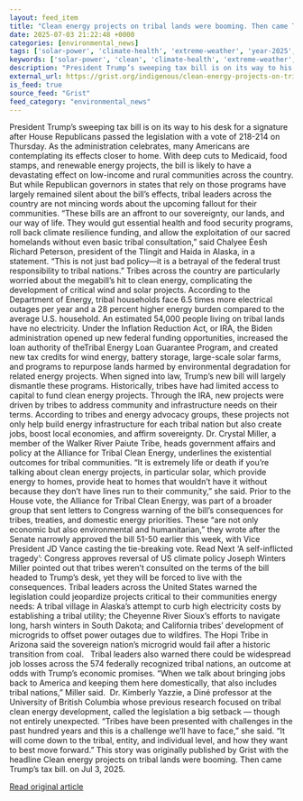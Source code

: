 ```yaml
---
layout: feed_item
title: "Clean energy projects on tribal lands were booming. Then came Trump’s tax bill."
date: 2025-07-03 21:22:48 +0000
categories: [environmental_news]
tags: ['solar-power', 'climate-health', 'extreme-weather', 'year-2025', 'renewable-energy', 'wind-power', 'wildfires', 'usa', 'climate-costs', 'clean-energy']
keywords: ['solar-power', 'clean', 'climate-health', 'extreme-weather', 'energy', 'year-2025', 'renewable-energy', 'projects']
description: "President Trump’s sweeping tax bill is on its way to his desk for a signature after House Republicans passed the legislation with a vote of 218-214 on Thursday"
external_url: https://grist.org/indigenous/clean-energy-projects-on-tribal-lands-were-booming-then-came-trumps-tax-bill/
is_feed: true
source_feed: "Grist"
feed_category: "environmental_news"
---
```


President Trump’s sweeping tax bill is on its way to his desk for a signature after House Republicans passed the legislation with a vote of 218-214 on Thursday. As the administration celebrates, many Americans are contemplating its effects closer to home. With deep cuts to Medicaid, food stamps, and renewable energy projects, the bill is likely to have a devastating effect on low-income and rural communities across the country. But while Republican governors in states that rely on those programs have largely remained silent about the bill’s effects, tribal leaders across the country are not mincing words about the upcoming fallout for their communities. “These bills are an affront to our sovereignty, our lands, and our way of life. They would gut essential health and food security programs, roll back climate resilience funding, and allow the exploitation of our sacred homelands without even basic tribal consultation,” said Chalyee Éesh Richard Peterson, president of the Tlingit and Haida in Alaska, in a statement. “This is not just bad policy—it is a betrayal of the federal trust responsibility to tribal nations.” Tribes across the country are particularly worried about the megabill’s hit to clean energy, complicating the development of critical wind and solar projects. According to the Department of Energy, tribal households face 6.5 times more electrical outages per year and a 28 percent higher energy burden compared to the average U.S. household. An estimated 54,000 people living on tribal lands have no electricity. Under the Inflation Reduction Act, or IRA, the Biden administration opened up new federal funding opportunities, increased the loan authority of theTribal Energy Loan Guarantee Program, and created new tax credits for wind energy, battery storage, large-scale solar farms, and programs to repurpose lands harmed by environmental degradation for related energy projects. When signed into law, Trump’s new bill will largely dismantle these programs. Historically, tribes have had limited access to capital to fund clean energy projects. Through the IRA, new projects were driven by tribes to address community and infrastructure needs on their terms. According to tribes and energy advocacy groups, these projects not only help build energy infrastructure for each tribal nation but also create jobs, boost local economies, and affirm sovereignty. Dr. Crystal Miller, a member of the Walker River Paiute Tribe, heads government affairs and policy at the Alliance for Tribal Clean Energy, underlines the existential outcomes for tribal communities. “It is extremely life or death if you&#8217;re talking about clean energy projects, in particular solar, which provide energy to homes, provide heat to homes that wouldn&#8217;t have it without because they don&#8217;t have lines run to their community,” she said. Prior to the House vote, the Alliance for Tribal Clean Energy, was part of a broader group that sent letters to Congress warning of the bill’s consequences for tribes, treaties, and domestic energy priorities. These “are not only economic but also environmental and humanitarian,” they wrote after the Senate narrowly approved the bill 51-50 earlier this week, with Vice President JD Vance casting the tie-breaking vote. Read Next ‘A self-inflicted tragedy’: Congress approves reversal of US climate policy Joseph Winters Miller pointed out that tribes weren’t consulted on the terms of the bill headed to Trump’s desk, yet they will be forced to live with the consequences. Tribal leaders across the United States warned the legislation could jeopardize projects critical to their communities energy needs: A tribal village in Alaska’s attempt to curb high electricity costs by establishing a tribal utility; the Cheyenne River Sioux’s efforts to navigate long, harsh winters in South Dakota; and California tribes’ development of microgrids to offset power outages due to wildfires. The Hopi Tribe in Arizona said the sovereign nation’s microgrid would fail after a historic transition from coal.&nbsp;&nbsp; Tribal leaders also warned there could be widespread job losses across the 574 federally recognized tribal nations, an outcome at odds with Trump’s economic promises. “When we talk about bringing jobs back to America and keeping them here domestically, that also includes tribal nations,” Miller said.&nbsp; Dr. Kimberly Yazzie, a Diné professor at the University of British Columbia whose previous research focused on tribal clean energy development, called the legislation a big setback — though not entirely unexpected. “Tribes have been presented with challenges in the past hundred years and this is a challenge we&#8217;ll have to face,” she said. “It will come down to the tribal, entity, and individual level, and how they want to best move forward.” This story was originally published by Grist with the headline Clean energy projects on tribal lands were booming. Then came Trump&#8217;s tax bill. on Jul 3, 2025.

[Read original article](https://grist.org/indigenous/clean-energy-projects-on-tribal-lands-were-booming-then-came-trumps-tax-bill/)
